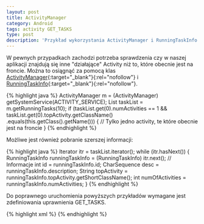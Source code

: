 ```yaml
---
layout: post
title: ActivityManager
category: Android
tags: activity GET_TASKS
type: post
description: 'Przykład wykorzystania ActivityManager i RunningTaskInfo'
---
```

W pewnych przypadkach zachodzi potrzeba sprawdzenia czy w naszej aplikacji znajdują się inne "działające" Activity niż to, które obecnie jest na froncie. Można to osiągnąć za pomocą klas [ActivityManager](http://developer.android.com/reference/android/app/ActivityManager.html){:target="_blank"}{:rel="nofollow"} i [RunningTaskInfo](http://developer.android.com/reference/android/app/ActivityManager.RunningTaskInfo.html){:target="_blank"}{:rel="nofollow"}.

{% highlight java %}
ActivityManager m = (ActivityManager) getSystemService(ACTIVITY_SERVICE);
List<RunningTaskInfo> taskList = m.getRunningTasks(10);
if (taskList.get(0).numActivities == 1 && taskList.get(0).topActivity.getClassName()
		.equals(this.getClass().getName())) {
	// Tylko jedno activity, te które obecnie jest na froncie
}
{% endhighlight %}

Możliwe jest również pobranie szerszej informacji:

{% highlight java %}
Iterator<RunningTaskInfo> itr = taskList.iterator();
while (itr.hasNext()) {
	RunningTaskInfo runningTaskInfo = (RunningTaskInfo) itr.next();
	// Informacje
	int id = runningTaskInfo.id;
	CharSequence desc = runningTaskInfo.description;
	String topActivity = runningTaskInfo.topActivity.getShortClassName();
	int numOfActivities = runningTaskInfo.numActivities;
}
{% endhighlight %}

Do poprawnego uruchomienia powyższych przykładów wymagane jest zdefiniowania uprawnienia GET_TASKS.

{% highlight xml %}
<uses-permission android:name="android.permission.GET_TASKS"/>
{% endhighlight %}
